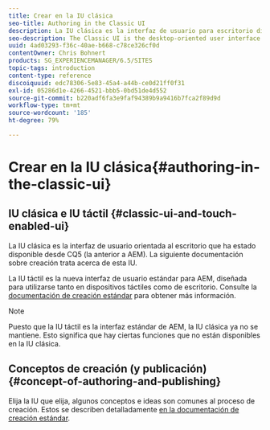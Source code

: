 ```yaml
---
title: Crear en la IU clásica
seo-title: Authoring in the Classic UI
description: La IU clásica es la interfaz de usuario para escritorio disponible desde CQ5. La siguiente documentación sobre creación trata acerca de esta IU. La IU táctil es la nueva interfaz de usuario estándar para AEM, diseñada para utilizarse tanto en dispositivos táctiles como de escritorio. Consulte la documentación de creación estándar para obtener más información.
seo-description: The Classic UI is the desktop-oriented user interface that as been available since CQ5. The following documentation on authoring is focused on this UI. The touch-based UI is the new standard user interface for AEM, designed for use on both touch and desktop devices. Please see the standard authoring documentation for further information.
uuid: 4ad03293-f36c-40ae-b668-c78ce326cf0d
contentOwner: Chris Bohnert
products: SG_EXPERIENCEMANAGER/6.5/SITES
topic-tags: introduction
content-type: reference
discoiquuid: edc78306-5e83-45a4-a44b-ce0d21ff0f31
exl-id: 05286d1e-4266-4521-bbb5-0bd51de4d552
source-git-commit: b220adf6fa3e9faf94389b9a9416b7fca2f89d9d
workflow-type: tm+mt
source-wordcount: '185'
ht-degree: 79%

---
```


# Crear en la IU clásica{#authoring-in-the-classic-ui}

## IU clásica e IU táctil {#classic-ui-and-touch-enabled-ui}

La IU clásica es la interfaz de usuario orientada al escritorio que ha estado disponible desde CQ5 (la anterior a AEM). La siguiente documentación sobre creación trata acerca de esta IU.

La IU táctil es la nueva interfaz de usuario estándar para AEM, diseñada para utilizarse tanto en dispositivos táctiles como de escritorio. Consulte la [documentación de creación estándar](/help/sites-authoring/author.md) para obtener más información.

>[!NOTE]
>
>Puesto que la IU táctil es la interfaz estándar de AEM, la IU clásica ya no se mantiene. Esto significa que hay ciertas funciones que no están disponibles en la IU clásica.

## Conceptos de creación (y publicación) {#concept-of-authoring-and-publishing}

Elija la IU que elija, algunos conceptos e ideas son comunes al proceso de creación. Estos se describen detalladamente [en la documentación de creación estándar](/help/sites-authoring/author.md#concept-of-authoring-and-publishing).

